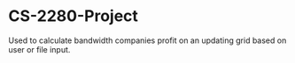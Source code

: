 # CS-2280-Project
Used to calculate bandwidth companies profit on an updating grid based on user or file input.
